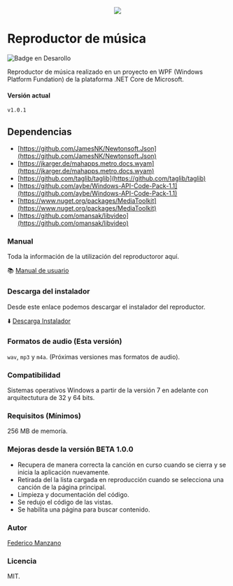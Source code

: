 <p align="center">
  <img src="https://github.com/FedericoManzano/media-player/blob/master/ReproductorMusicaTagEditables/Icono/nota-musical.ico" />
</p>

# Reproductor de música


![Badge en Desarollo](https://img.shields.io/badge/LICENCE-%20MIT-green)


Reproductor de música realizado en un proyecto en WPF (Windows Platform Fundation) de la plataforma .NET Core de Microsoft.

#### Versión actual

`v1.0.1`

## Dependencias 

- [https://github.com/JamesNK/Newtonsoft.Json](https://github.com/JamesNK/Newtonsoft.Json)
- [https://jkarger.de/mahapps.metro.docs.wyam](https://jkarger.de/mahapps.metro.docs.wyam)
- [https://github.com/taglib/taglib](https://github.com/taglib/taglib)
- [https://github.com/aybe/Windows-API-Code-Pack-1.1](https://github.com/aybe/Windows-API-Code-Pack-1.1)
- [https://www.nuget.org/packages/MediaToolkit](https://www.nuget.org/packages/MediaToolkit)
- [https://github.com/omansak/libvideo](https://github.com/omansak/libvideo)

### Manual

Toda la información de la utilización del reproductoror aquí.

:books: [Manual de usuario](https://github.com/FedericoManzano/media-player/blob/master/ReproductorMusicaTagEditables/Manual/Manual.md)

### Descarga del instalador

Desde este enlace podemos descargar el instalador del reproductor.

:arrow_down: [Descarga Instalador](https://mega.nz/file/VU8wVKSb#cVcLv2Ho7dcYRrKjGHDkV1Crl7KUKrSFwd8JrK0ZbQ0)


### Formatos de audio (Esta versión)

`wav`, `mp3` y `m4a`. (Próximas versiones mas formatos de audio).

### Compatibilidad

Sistemas operativos Windows a partir de la versión 7 en adelante con arquitectutura de 32 y 64 bits.

### Requisitos (Mínimos)

256 MB de memoría.


### Mejoras desde la versión BETA 1.0.0

* Recupera de manera correcta la canción en curso cuando se cierra y se inicia la aplicación nuevamente.
* Retirada del la lista cargada en reproducción cuando se selecciona una canción de la página principal.
* Limpieza y documentación del código.
* Se redujo el código de las vistas.
* Se habilita una página para buscar contenido.

### Autor

[Federico Manzano](https://github.com/FedericoManzano)

### Licencia

MIT.

